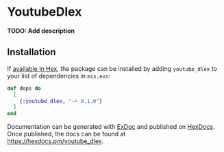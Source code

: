 # YoutubeDlex

**TODO: Add description**

## Installation

If [available in Hex](https://hex.pm/docs/publish), the package can be installed
by adding `youtube_dlex` to your list of dependencies in `mix.exs`:

```elixir
def deps do
  [
    {:youtube_dlex, "~> 0.1.0"}
  ]
end
```

Documentation can be generated with [ExDoc](https://github.com/elixir-lang/ex_doc)
and published on [HexDocs](https://hexdocs.pm). Once published, the docs can
be found at <https://hexdocs.pm/youtube_dlex>.

